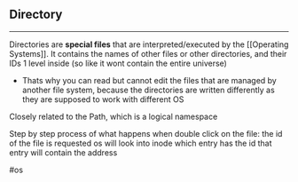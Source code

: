 ## Directory
---
Directories are **special files** that are interpreted/executed by the [[Operating Systems]]. It contains the names of other files or other directories, and their IDs 1 level inside (so like it wont contain the entire universe)
- Thats why you can read but cannot edit the files that are managed by another file system, because the directories are written differently as they are supposed to work with different OS

Closely related to the Path, which is a logical namespace

Step by step process of what happens when double click on the file:
the id of the file is requested
os will look into inode which entry has the id
that entry will contain the address

#os